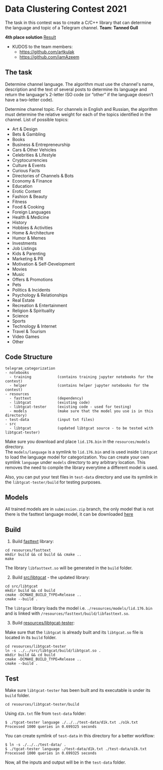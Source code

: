 # Data Clustering Contest 2021
The task in this contest was to create a C/C++ library that can determine the language and topic of a Telegram channel.
**Team: Tanned Gull**

**4th place solution**
[Result](https://contest.com/dc2021-r1/entry1495)


* KUDOS to the team members:
	- https://github.com/artkulak
	- https://github.com/iamAzeem

## The task
Determine channel language. The algorithm must use the channel's name, description and the text of several posts to determine its language and return the language's 2-letter ISO code (or “other” if the language doesn’t have a two-letter code).

Determine channel topic. For channels in English and Russian, the algorithm must determine the relative weight for each of the topics identified in the channel. List of possible topics:

- Art & Design
- Bets & Gambling
- Books
- Business & Entrepreneurship
- Cars & Other Vehicles
- Celebrities & Lifestyle
- Cryptocurrencies
- Culture & Events
- Curious Facts
- Directories of Channels & Bots
- Economy & Finance
- Education
- Erotic Content
- Fashion & Beauty
- Fitness
- Food & Cooking
- Foreign Languages
- Health & Medicine
- History
- Hobbies & Activities
- Home & Architecture
- Humor & Memes
- Investments
- Job Listings
- Kids & Parenting
- Marketing & PR
- Motivation & Self-Development
- Movies
- Music
- Offers & Promotions
- Pets
- Politics & Incidents
- Psychology & Relationships
- Real Estate
- Recreation & Entertainment
- Religion & Spirituality
- Science
- Sports
- Technology & Internet
- Travel & Tourism
- Video Games
- Other

## Code Structure

```text
telegram_categorization
- notebooks
  - training            (contains training jupyter notebooks for the contest)
  - helper              (contains helper jupyter notebooks for the contest)
- resources
  - fasttext            (dependency)
  - libtgcat            (existing code)
  - libtgcat-tester     (existing code - used for testing)
  - models              (make sure that the model you use is in this directory)
- test-data             (input txt files)
- src
  - libtgcat            (updated libtgcat source - to be tested with libtgcat-tester)
```

Make sure you download and place `lid.176.bin` in the `resources/models` directory.  
The `models/language` is a symlink to `lid.176.bin` and is used inside `libtgcat` to
load the language model for categorization. You can create your own symlink `language`
under `models` directory to any arbitrary location. This removes the need to compile 
the library everytime a different model is used.

Also, you can put your test files in `test-data` directory and use its symlink in the
`libtgcat-tester/build` for testing purposes.


## Models

All trained models are in `submission.zip` branch, the only model that is not there is the fasttext language model, it can be downloaded [here](https://fasttext.cc/docs/en/language-identification.html)

## Build

1. Build [fasttext](./resources/fasttext/) library:

```shell
cd resources/fasttext
mkdir build && cd build && cmake ..
make
```

The library `libfasttext.so` will be generated in the `build` folder.

2. Build [src/libtgcat](./src/libtgcat/) - the updated library:

```shell
cd src/libtgcat
mkdir build && cd build
cmake -DCMAKE_BUILD_TYPE=Release ..
cmake --build .
```

The `libtgcat` library loads the model i.e. `./resources/models/lid.176.bin`
and is linked with `/resources/fasttext/build/libfasttext.so`.

3. Build [resources/libtgcat-tester](./resources/libtgcat-tester/):

Make sure that the `libtgcat` is already built and its `libtgcat.so` file is
located in its `build` folder.

```shell
cd resources/libtgcat-tester
ln -s ../../src/libtgcat/build/libtgcat.so .
mkdir build && cd build
cmake -DCMAKE_BUILD_TYPE=Release ..
cmake --build .
```

## Test

Make sure `libtgcat-tester` has been built and its executable is under its
`build` folder.

```shell
cd resources/libtgcat-tester/build
```

Using `d1k.txt` file from `test-data` folder:

```shell
$ ./tgcat-tester language ./../../test-data/d1k.txt ./o1k.txt
Processed 1000 queries in 0.699325 seconds
```

You can create symlink of `test-data` in this directory for a better workflow:

```shell
$ ln -s ./../../test-data/ .
$ ./tgcat-tester language ./test-data/d1k.txt ./test-data/o1k.txt
Processed 1000 queries in 0.699325 seconds
```

Now, all the inputs and output will be in the `test-data` folder.
